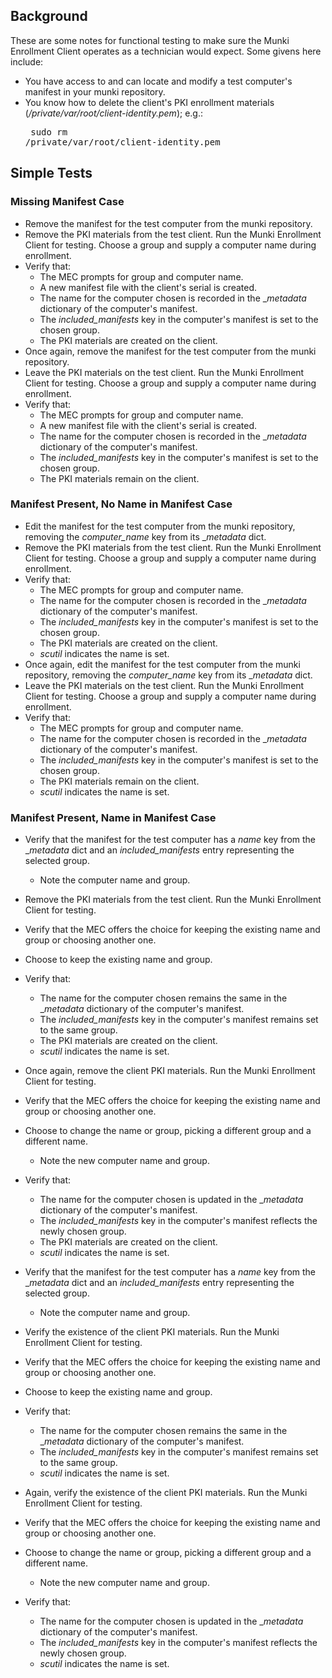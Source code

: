 Background
----------
These are some notes for functional testing to make sure the Munki Enrollment Client operates as a technician would expect.  Some givens here include:
   * You have access to and can locate and modify a test computer's manifest in your munki repository.
   * You know how to delete the client's PKI enrollment materials (_/private/var/root/client-identity.pem_); e.g.:<pre>
sudo rm /private/var/root/client-identity.pem
</pre>

Simple Tests
----------
### Missing Manifest Case ###
   * Remove the manifest for the test computer from the munki repository.
   * Remove the PKI materials from the test client.  Run the Munki Enrollment Client for testing.  Choose a group and supply a computer name during enrollment.
   * Verify that:
      * The MEC prompts for group and computer name.
      * A new manifest file with the client's serial is created.
      * The name for the computer chosen is recorded in the __metadata_ dictionary of the computer's manifest.
      * The _included_manifests_ key in the computer's manifest is set to the chosen group.
      * The PKI materials are created on the client.  
   * Once again, remove the manifest for the test computer from the munki repository.
   * Leave the PKI materials on the test client.  Run the Munki Enrollment Client for testing.  Choose a group and supply a computer name during enrollment.
   * Verify that:
      * The MEC prompts for group and computer name.
      * A new manifest file with the client's serial is created.
      * The name for the computer chosen is recorded in the __metadata_ dictionary of the computer's manifest.
      * The _included_manifests_ key in the computer's manifest is set to the chosen group.
      * The PKI materials remain on the client.

### Manifest Present, No Name in Manifest Case ###
   * Edit the manifest for the test computer from the munki repository, removing the _computer_name_ key from its __metadata_ dict.
   * Remove the PKI materials from the test client.  Run the Munki Enrollment Client for testing.  Choose a group and supply a computer name during enrollment.
   * Verify that:
      * The MEC prompts for group and computer name.
      * The name for the computer chosen is recorded in the __metadata_ dictionary of the computer's manifest.
      * The _included_manifests_ key in the computer's manifest is set to the chosen group.
      * The PKI materials are created on the client.  
      * _scutil_ indicates the name is set.
   * Once again, edit the manifest for the test computer from the munki repository, removing the _computer_name_ key from its __metadata_ dict.
   * Leave the PKI materials on the test client.  Run the Munki Enrollment Client for testing.  Choose a group and supply a computer name during enrollment.
   * Verify that:
      * The MEC prompts for group and computer name.
      * The name for the computer chosen is recorded in the __metadata_ dictionary of the computer's manifest.
      * The _included_manifests_ key in the computer's manifest is set to the chosen group.
      * The PKI materials remain on the client.
      * _scutil_ indicates the name is set.

### Manifest Present, Name in Manifest Case ###
   * Verify that the manifest for the test computer has a _name_ key from the __metadata_ dict and an _included_manifests_ entry representing the selected group.
      * Note the computer name and group.
   * Remove the PKI materials from the test client.  Run the Munki Enrollment Client for testing.
   * Verify that the MEC offers the choice for keeping the existing name and group or choosing another one.
   * Choose to keep the existing name and group.
   * Verify that:
      * The name for the computer chosen remains the same in the __metadata_ dictionary of the computer's manifest.
      * The _included_manifests_ key in the computer's manifest remains set to the same group.
      * The PKI materials are created on the client.  
      * _scutil_ indicates the name is set.
   * Once again, remove the client PKI materials.  Run the Munki Enrollment Client for testing.
   * Verify that the MEC offers the choice for keeping the existing name and group or choosing another one.
   * Choose to change the name or group, picking a different group and a different name.
      * Note the new computer name and group.
   * Verify that:
      * The name for the computer chosen is updated in the __metadata_ dictionary of the computer's manifest.
      * The _included_manifests_ key in the computer's manifest reflects the newly chosen group.
      * The PKI materials are created on the client.  
      * _scutil_ indicates the name is set.
      
   * Verify that the manifest for the test computer has a _name_ key from the __metadata_ dict and an _included_manifests_ entry representing the selected group.
      * Note the computer name and group.
   * Verify the existence of the client PKI materials.  Run the Munki Enrollment Client for testing.
   * Verify that the MEC offers the choice for keeping the existing name and group or choosing another one.
   * Choose to keep the existing name and group.
   * Verify that:
      * The name for the computer chosen remains the same in the __metadata_ dictionary of the computer's manifest.
      * The _included_manifests_ key in the computer's manifest remains set to the same group.
      * _scutil_ indicates the name is set.
   * Again, verify the existence of the client PKI materials.  Run the Munki Enrollment Client for testing.
   * Verify that the MEC offers the choice for keeping the existing name and group or choosing another one.
   * Choose to change the name or group, picking a different group and a different name.
      * Note the new computer name and group.
   * Verify that:
      * The name for the computer chosen is updated in the __metadata_ dictionary of the computer's manifest.
      * The _included_manifests_ key in the computer's manifest reflects the newly chosen group.
      * _scutil_ indicates the name is set.